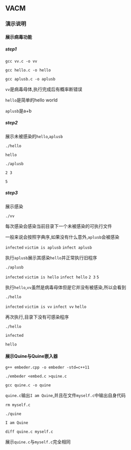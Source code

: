 ## VACM 

### 演示说明

#### 展示病毒功能

#### 

##### step1

`gcc vv.c -o vv`

`gcc hello.c -o hello`

`gcc aplusb.c -o aplusb`

`vv`是病毒母体,执行完成后有概率断错误

`hello`是简单的hello world

`aplusb`是a+b

##### step2

展示未被感染的`hello`,`aplusb`

`./hello`

`hello`

`./aplusb`

`2 3`

`5`

##### step3

展示感染

`./vv`

每次感染会感染当前目录下一个未被感染的可执行文件

一般来说会按照字典序,如果没有什么意外,`aplusb`会被感染

`infected`
`victim is aplusb`
`infect aplusb`

执行`aplusb`展示其感染`hello`并正常执行旧程序

`./aplusb`

`infected`
`victim is hello`
`infect hello`
`2 3`
`5`

执行`hello`,`vv`虽然是病毒母体但是它并没有被感染,所以会看到

`./hello`

`infected`
`victim is vv`
`infect vv`
`hello`

再次执行,目录下没有可感染程序

`./hello`

`infected`

`hello`



#### 展示Quine与Quine嵌入器

`g++ embeder.cpp -o embeder -std=c++11`

`./embeder <embed.c >quine.c`

`gcc quine.c -o quine`

`quine.c`输出`I am Quine`,并且在文件`myself.c`中输出自身代码

`rm myself.c`

`./quine `

`I am Quine`

`diff quine.c myself.c`

展示`quine.c`与`myself.c`完全相同

